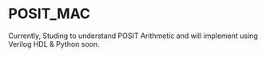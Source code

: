 # POSIT_MAC
Currently, Studing to understand POSIT Arithmetic and will implement using Verilog HDL & Python soon.
